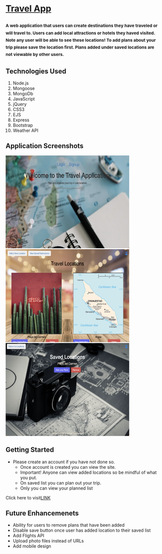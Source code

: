 # <u> Travel App </u>

### <sub>A web application that users can create destinations they have traveled or will travel to. Users can add local attractions or hotels they haved visited. Note any user will be able to see these locations! To add plans about your trip please save the location first. Plans added under saved locations are not viewable by other users.<sub>

## Technologies Used

1. Node.js 
2. Mongoose
3. MongoDb
4. JavaScript
5. jQuery 
6. CSS3
7. EJS
8. Express
9. Bootstrap
10. Weather API

## Application Screenshots

<img src ='./screenshots/home.png' width= '400' height= '300'>
<img src ='./screenshots/Index.png' width= '400' height= '300'>
<img src ='./screenshots/saved.png' width= '400' height= '300'>

## Getting Started
* Please create an account if you have not done so.
    * Once account is created you can view the site.
    * Important! Anyone can view added locations so be mindful of what you put.
    * On saved list you can plan out your trip.
    * Only you can view your planned list

Click here to visit[LINK](https://travel-app-1.herokuapp.com/)

## Future Enhancemenets 
* Ability for users to remove plans that have been added
* Disable save button once user has added location to their saved list
* Add Flights API
* Upload photo files instead of URLs
* Add mobile design 
